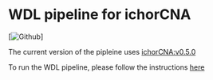 # WDL pipeline for ichorCNA
[![Github](https://github.com/GavinHaLab/ichorCNA_WDL/assets/40443942/5423ed9d-4843-4f8d-8798-700ad9428bb7)]

The current version of the pipleine uses [ichorCNA:v0.5.0](https://github.com/GavinHaLab/ichorCNA/releases/tag/v0.5.0)

To run the WDL pipeline, please follow the instructions [here](https://github.com/GavinHaLab/ichorCNA_WDL/tree/main/WDL#readme)
